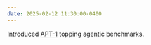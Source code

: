 ```yaml
---
date: 2025-02-12 11:30:00-0400
---
```


Introduced [APT-1](https://www.scaledcognition.com/blog/apt-1) topping agentic benchmarks.
